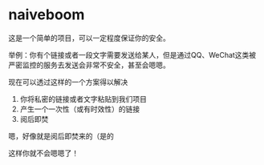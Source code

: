# naiveboom

这是一个简单的项目，可以一定程度保证你的安全。

举例：你有个链接或者一段文字需要发送给某人，但是通过QQ、WeChat这类被严密监控的服务去发送会非常不安全，甚至会嗯嗯。

现在可以透过这样的一个方案得以解决

1. 你将私密的链接或者文字粘贴到我们项目
2. 产生一个一次性（或有时效性）的链接
3. 阅后即焚

嗯，好像就是阅后即焚来的（是的

这样你就不会嗯嗯了！